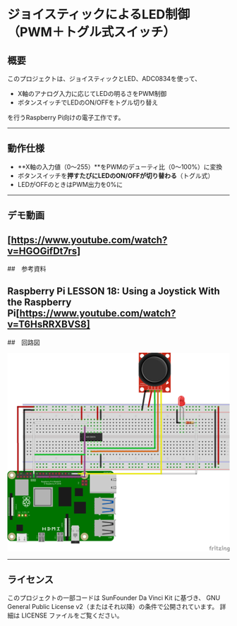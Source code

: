 #  ジョイスティックによるLED制御（PWM＋トグル式スイッチ）

##  概要

このプロジェクトは、ジョイスティックとLED、ADC0834を使って、

- X軸のアナログ入力に応じてLEDの明るさをPWM制御
- ボタンスイッチでLEDのON/OFFをトグル切り替え

を行うRaspberry Pi向けの電子工作です。

---


##  動作仕様

- **X軸の入力値（0～255）**をPWMのデューティ比（0～100%）に変換
- ボタンスイッチを**押すたびにLEDのON/OFFが切り替わる**（トグル式）
- LEDがOFFのときはPWM出力を0%に

---

## デモ動画

[https://www.youtube.com/watch?v=HGOGifDt7rs]
---

##　参考資料

Raspberry Pi LESSON 18: Using a Joystick With the Raspberry Pi[https://www.youtube.com/watch?v=T6HsRRXBVS8]
---

##　回路図

![Joystick](./joystick.png)

----

## ライセンス
このプロジェクトの一部コードは SunFounder Da Vinci Kit に基づき、
GNU General Public License v2（またはそれ以降）の条件で公開されています。
詳細は LICENSE ファイルをご覧ください。


